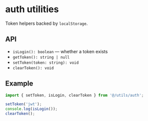 # auth utilities

Token helpers backed by `localStorage`.

## API
- `isLogin(): boolean` — whether a token exists
- `getToken(): string | null`
- `setToken(token: string): void`
- `clearToken(): void`

## Example

```ts
import { setToken, isLogin, clearToken } from '@/utils/auth';

setToken('jwt');
console.log(isLogin());
clearToken();
```
